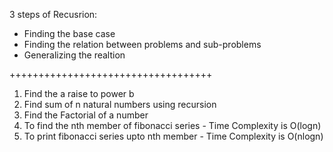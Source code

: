  3 steps of Recusrion:
 - Finding the base case
 - Finding the relation between problems and sub-problems
 - Generalizing the realtion

 +++++++++++++++++++++++++++++++++++
 
 1. Find the a raise to power b
 2. Find sum of n natural numbers using recursion 
 3. Find the Factorial of a number
 4. To find the nth member of fibonacci series - Time Complexity is O(logn)
 5. To print fibonacci series upto nth member - Time Complexity is O(nlogn)